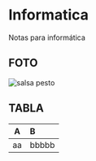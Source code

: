 # Informatica 
Notas para informática
## FOTO
![salsa pesto](https://www.google.com/imgres?q=salsa%20pesto&imgurl=http%3A%2F%2Fbavette.es%2Fwp-content%2Fuploads%2Fsalsa-pesto-casera.jpg&imgrefurl=https%3A%2F%2Fwww.bavette.es%2Fsopas-cremas%2F100-pesto-genovese%2F&docid=ivXB-MnBaMXrCM&tbnid=jvjlaBo7v4zPJM&vet=12ahUKEwizw_-MwMmIAxW57AIHHW1eATwQM3oECF8QAA..i&w=640&h=427&hcb=2&ved=2ahUKEwizw_-MwMmIAxW57AIHHW1eATwQM3oECF8QAA)
## TABLA
|A|B|
|:-:|:-|
|aa|bbbbb|
